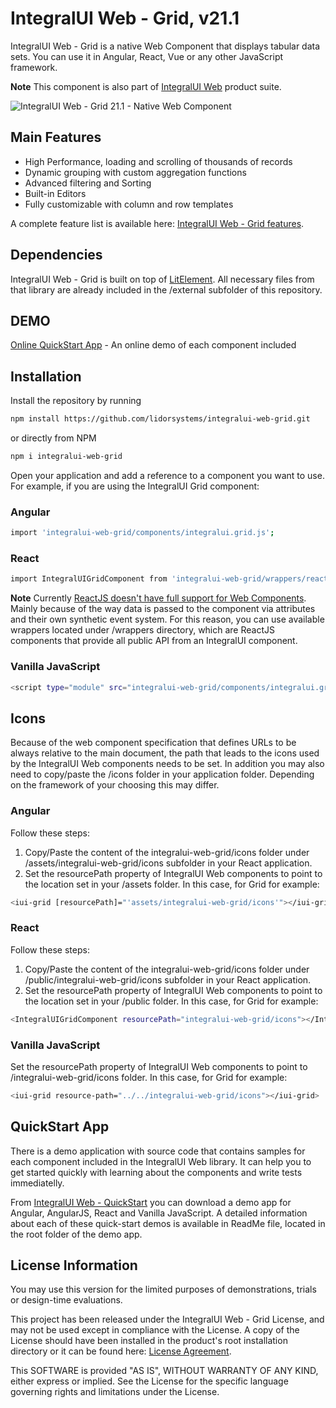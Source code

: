 # IntegralUI Web - Grid, v21.1

IntegralUI Web - Grid is a native Web Component that displays tabular data sets. You can use it in Angular, React, Vue or any other JavaScript framework.

<b>Note</b> This component is also part of [IntegralUI Web](https://github.com/lidorsystems/integralui-web.git) product suite.

![IntegralUI Web - Grid 21.1 - Native Web Component](https://www.lidorsystems.com/products/web/studio/features/grid/integralui-web-grid.png)

## Main Features

- High Performance, loading and scrolling of thousands of records 
- Dynamic grouping with custom aggregation functions
- Advanced filtering and Sorting
- Built-in Editors
- Fully customizable with column and row templates 

A complete feature list is available here: [IntegralUI Web - Grid features](https://lidorsystems.com/products/web/studio/features/grid/).


## Dependencies

IntegralUI Web - Grid is built on top of [LitElement](https://github.com/Polymer/lit-element). All necessary files from that library are already included in the /external subfolder of this repository.


## DEMO

[Online QuickStart App](https://www.lidorsystems.com/products/web/studio/samples/) - An online demo of each component included


## Installation

Install the repository by running

```bash
npm install https://github.com/lidorsystems/integralui-web-grid.git
```

or directly from NPM

```bash
npm i integralui-web-grid
```

Open your application and add a reference to a component you want to use. For example, if you are using the IntegralUI Grid component:</p>

### Angular

```bash
import 'integralui-web-grid/components/integralui.grid.js';
```

### React

```bash
import IntegralUIGridComponent from 'integralui-web-grid/wrappers/react.integralui.grid.js';
```

<b>Note</b>   Currently [ReactJS doesn't have full support for Web Components](https://custom-elements-everywhere.com/#react). Mainly because of the way data is passed to the component via attributes and their own synthetic event system. For this reason, you can use available wrappers located under /wrappers directory, which are ReactJS components that provide all public API from an IntegralUI component.</p>

### Vanilla JavaScript

```bash
<script type="module" src="integralui-web-grid/components/integralui.grid.js"></script>
```


## Icons

Because of the web component specification that defines URLs to be always relative to the main document, the path that leads to the icons used by the IntegralUI Web components needs to be set. In addition you may also need to copy/paste the /icons folder in your application folder. Depending on the framework of your choosing this may differ.

### Angular

Follow these steps:
1. Copy/Paste the content of the integralui-web-grid/icons folder under /assets/integralui-web-grid/icons subfolder in your React application. 
2. Set the resourcePath property of IntegralUI Web components to point to the location set in your /assets folder. In this case, for Grid for example:

```bash
<iui-grid [resourcePath]="'assets/integralui-web-grid/icons'"></iui-grid>
```

### React

Follow these steps:
1. Copy/Paste the content of the integralui-web-grid/icons folder under /public/integralui-web-grid/icons subfolder in your React application. 
2. Set the resourcePath property of IntegralUI Web components to point to the location set in your /public folder. In this case, for Grid for example:

```bash
<IntegralUIGridComponent resourcePath="integralui-web-grid/icons"></IntegralUIGridComponent>
```

### Vanilla JavaScript

Set the resourcePath property of IntegralUI Web components to point to /integralui-web-grid/icons folder. In this case, for Grid for example:

```bash
<iui-grid resource-path="../../integralui-web-grid/icons"></iui-grid>
```


## QuickStart App

There is a demo application with source code that contains samples for each component included in the IntegralUI Web library. It can help you to get started quickly with learning about the components and write tests immediatelly. 

From [IntegralUI Web - QuickStart](https://github.com/lidorsystems/integralui-web-quickstart) you can download a demo app for Angular, AngularJS, React and Vanilla JavaScript. A detailed information about each of these quick-start demos is available in ReadMe file, located in the root folder of the demo app.


## License Information

You may use this version for the limited purposes of demonstrations, trials or design-time evaluations.

This project has been released under the IntegralUI Web - Grid License, and may not be used except in compliance with the License.
A copy of the License should have been installed in the product's root installation directory or it can be found here: [License Agreement](https://lidorsystems.com/products/web/grid/license-agreement.aspx).

This SOFTWARE is provided "AS IS", WITHOUT WARRANTY OF ANY KIND, either express or implied. See the License for the specific language governing rights and limitations under the License.
